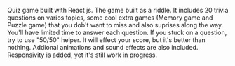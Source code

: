 

Quiz game built with React js.
The game built as a riddle. It includes 20 trivia questions on varios topics, some cool extra games (Memory game and Puzzle game) that you dob't want to miss and also suprises along the way.
You'll have limited time to answer each question. 
If you stuck on a question, try to use "50/50" helper. It will effect your score, but it's better than nothing.
Addional animations and sound effects are also included.
Responsivity is added, yet it's still work in progress. 



